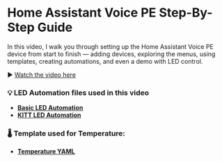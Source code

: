 # Home Assistant Voice PE Step-By-Step Guide

In this video, I walk you through setting up the Home Assistant Voice PE device from start to finish — adding devices, exploring the menus, using templates, creating automations, and even a demo with LED control.

▶️ [Watch the video here](https://youtu.be/nS5a4xbTdxA)  

### 💡 LED Automation files used in this video

- **[Basic LED Automation](https://github.com/LazyTechGeek/HomeAssistant-Frigate/blob/main/frigate_ip_cam_only.yaml)**
- **[KITT LED Automation](https://github.com/LazyTechGeek/HomeAssistant-Frigate/blob/main/frigate_usb_and_ip_cam.yaml)**

### 🌡️ Template used for Temperature:

- **[Temperature YAML](https://github.com/LazyTechGeek/HomeAssistant-Frigate/blob/main/frigate_ip_cam_only.yaml)**
